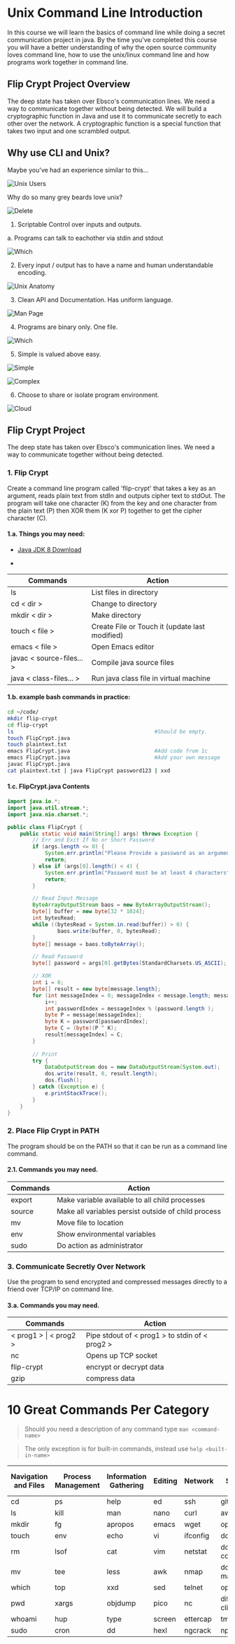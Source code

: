 # Unix Command Line Introduction

In this course we will learn the basics of command line while doing a secret communication project in java. 
By the time you've completed this course you will have a better understanding of
why the open source community loves command line,
how to use the unix/linux command line and
how programs work together in command line.

## Flip Crypt Project Overview

The deep state has taken over Ebsco's communication lines. 
We need a way to communicate together without being detected. 
We will build a cryptographic function in Java and use it to communicate secretly
to each other over the network. 
A cryptographic function is a special function that takes two input and one scrambled output.

## Why use CLI and Unix?

Maybe you've had an experience similar to this...

![Unix Users](images/comic.gif)

Why do so many grey beards love unix?

![Delete](images/delete.jpg)

1. Scriptable Control over inputs and outputs.

  a. Programs can talk to eachother via stdin and stdout
  
  ![Which](images/process.png)
  
2. Every input / output has to have a name and human understandable encoding.

  ![Unix Anatomy](images/anatomy.png)

3. Clean API and Documentation. Has uniform language.

  ![Man Page](images/man.png)

4. Programs are binary only. One file.

  ![Which](images/which.png)

5. Simple is valued above easy.

  ![Simple](images/simple.png)

  ![Complex](images/complex.png)

6. Choose to share or isolate program environment.

  ![Cloud](images/cloud.png)

## Flip Crypt Project

The deep state has taken over Ebsco's communication lines. 
We need a way to communicate together without being detected.

### 1. Flip Crypt

  Create a command line program called 'flip-crypt' that takes a key as an argument, 
  reads plain text from stdIn and outputs cipher text to stdOut.
  The program will take one character (K) from the key and 
  one character from the plain text (P) then 
  XOR them (K xor P) together to get the cipher character (C).

#### 1.a. Things you may need:

- [Java JDK 8 Download](http://www.oracle.com/technetwork/java/javase/downloads/jdk8-downloads-2133151.html)

+ 

  | Commands                  | Action                                         |
  | ------------------------- | --------                                       |
  | ls                        | List files in directory                        |
  | cd < dir >                | Change to directory                            |
  | mkdir < dir >             | Make directory                                 |
  | touch < file >            | Create File or Touch it (update last modified) |
  | emacs < file >            | Open Emacs editor                              |
  | javac < source-files... > | Compile java source files                      |
  | java  < class-files... >  | Run java class file in virtual machine         |

#### 1.b. example bash commands in practice:
  
```bash
cd ~/code/
mkdir flip-crypt
cd flip-crypt
ls                                             #Should be empty.
touch FlipCrypt.java
touch plaintext.txt
emacs FlipCrypt.java                           #Add code from 1c
emacs FlipCrypt.java                           #Add your own message
javac FlipCrypt.java
cat plaintext.txt | java FlipCrypt password123 | xxd
```

#### 1.c. FlipCrypt.java Contents
  
```java
import java.io.*;
import java.util.stream.*;
import java.nio.charset.*;

public class FlipCrypt {
	public static void main(String[] args) throws Exception {
		// Err and Exit If No or Short Password
		if (args.length <= 0) {
 			System.err.println("Please Provide a password as an argument");
			return;
		} else if (args[0].length() < 4) {
			System.err.println("Password must be at least 4 characters");
			return;
		}

		// Read Input Message
		ByteArrayOutputStream baos = new ByteArrayOutputStream();
		byte[] buffer = new byte[32 * 1024];
		int bytesRead;
		while ((bytesRead = System.in.read(buffer)) > 0) {
    			baos.write(buffer, 0, bytesRead);
		}
		byte[] message = baos.toByteArray();

		// Read Password
		byte[] password = args[0].getBytes(StandardCharsets.US_ASCII);

		// XOR
		int i = 0;
		byte[] result = new byte[message.length];
		for (int messageIndex = 0; messageIndex < message.length; messageIndex++) {
			i++;
			int passwordIndex = messageIndex % (password.length );
			byte P = message[messageIndex];
			byte K = password[passwordIndex];
			byte C = (byte)(P ^ K);
			result[messageIndex] = C;
		}
		
		// Print
		try {
			DataOutputStream dos = new DataOutputStream(System.out);
			dos.write(result, 0, result.length);
			dos.flush();
		} catch (Exception e) {
			e.printStackTrace();
		}
  	}
}
```
    
### 2. Place Flip Crypt in PATH

  The program should be on the PATH so that it can be run as a command line command.
  
#### 2.1. Commands you may need.

  | Commands                  | Action                                              |
  | ------------------------- | --------                                            |
  | export                    | Make variable available to all child processes      |
  | source                    | Make all variables persist outside of child process |
  | mv                        | Move file to location                               |
  | env                       | Show environmental variables                        |
  | sudo                      | Do action as administrator                          |

### 3. Communicate Secretly Over Network

  Use the program to send encrypted and compressed messages directly to a friend over TCP/IP on command line.

#### 3.a. Commands you may need.

  | Commands                   | Action                                         |
  | -------------------------  | --------                                       |
  | < prog1 > &#124; < prog2 > | Pipe stdout of < prog1 > to stdin of < prog2 > |
  | nc                         | Opens up TCP socket                            |
  | flip-crypt                 | encrypt or decrypt data                        |
  | gzip                       | compress data                                  |

# 10 Great Commands Per Category

> Should you need a description of any command type `man <command-name>`

> The only exception is for built-in commands, instead use `help <built-in-name>`

| Navigation and Files | Process Management | Information Gathering | Editing | Network  | Open Source Tools | Compilers Interpreters |
| ----------           | ------------------ | --------------------- | ------- | -------  | ----------------- | ---------              |
| cd                   | ps                 | help                  | ed      | ssh      | git               | javac                  |
| ls                   | kill               | man                   | nano    | curl     | aws               | node                   |
| mkdir                | fg                 | apropos               | emacs   | wget     | openstack         | python                 |
| touch                | env                | echo                  | vi      | ifconfig | docker            | perl                   |
| rm                   | lsof               | cat                   | vim     | netstat  | docker-compose    | clang                  |
| mv                   | tee                | less                  | awk     | nmap     | docker-machine    | clang++                |
| which                | top                | xxd                   | sed     | telnet   | openssl           | cc                     |
| pwd                  | xargs              | objdump               | pico    | nc       | diff2html-cli     | gcc                    |
| whoami               | hup                | type                  | screen  | ettercap | tmux              | go                     |
| sudo                 | cron               | dd                    | hexl    | ngcrack  | npm               | latex                  |

